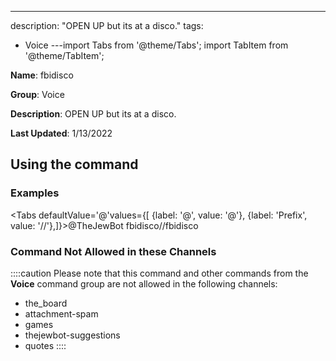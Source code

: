 ---
description: "OPEN UP but its at a disco."
tags:
  - Voice
---import Tabs from '@theme/Tabs';
import TabItem from '@theme/TabItem';

**Name**: fbidisco

**Group**: Voice

**Description**: OPEN UP but its at a disco.

**Last Updated**: 1/13/2022

## Using the command

### Examples
<Tabs defaultValue='@'values={[ {label: '@', value: '@'}, {label: 'Prefix', value: '//'},]}><TabItem value='@'>@TheJewBot fbidisco</TabItem><TabItem value='//'>//fbidisco</TabItem></Tabs>

### Command Not Allowed in these Channels
::::caution Please note that this command and other commands from the **Voice** command group are not allowed in the following channels:
- the_board
- attachment-spam
- games
- thejewbot-suggestions
- quotes
::::